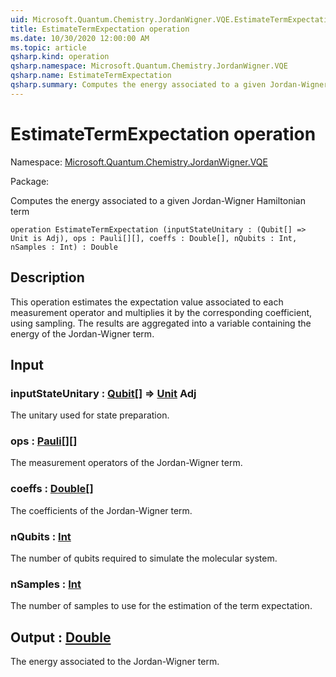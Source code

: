 ```yaml
---
uid: Microsoft.Quantum.Chemistry.JordanWigner.VQE.EstimateTermExpectation
title: EstimateTermExpectation operation
ms.date: 10/30/2020 12:00:00 AM
ms.topic: article
qsharp.kind: operation
qsharp.namespace: Microsoft.Quantum.Chemistry.JordanWigner.VQE
qsharp.name: EstimateTermExpectation
qsharp.summary: Computes the energy associated to a given Jordan-Wigner Hamiltonian term
---
```


# EstimateTermExpectation operation

Namespace: [Microsoft.Quantum.Chemistry.JordanWigner.VQE](xref:Microsoft.Quantum.Chemistry.JordanWigner.VQE)

Package: [](https://nuget.org/packages/)


Computes the energy associated to a given Jordan-Wigner Hamiltonian term

```qsharp
operation EstimateTermExpectation (inputStateUnitary : (Qubit[] => Unit is Adj), ops : Pauli[][], coeffs : Double[], nQubits : Int, nSamples : Int) : Double
```


## Description

This operation estimates the expectation value associated to each measurement operator andmultiplies it by the corresponding coefficient, using sampling.The results are aggregated into a variable containing the energy of the Jordan-Wigner term.

## Input

### inputStateUnitary : [Qubit](xref:microsoft.quantum.lang-ref.qubit)[] => [Unit](xref:microsoft.quantum.lang-ref.unit) Adj

The unitary used for state preparation.


### ops : [Pauli](xref:microsoft.quantum.lang-ref.pauli)[][]

The measurement operators of the Jordan-Wigner term.


### coeffs : [Double](xref:microsoft.quantum.lang-ref.double)[]

The coefficients of the Jordan-Wigner term.


### nQubits : [Int](xref:microsoft.quantum.lang-ref.int)

The number of qubits required to simulate the molecular system.


### nSamples : [Int](xref:microsoft.quantum.lang-ref.int)

The number of samples to use for the estimation of the term expectation.



## Output : [Double](xref:microsoft.quantum.lang-ref.double)

The energy associated to the Jordan-Wigner term.
